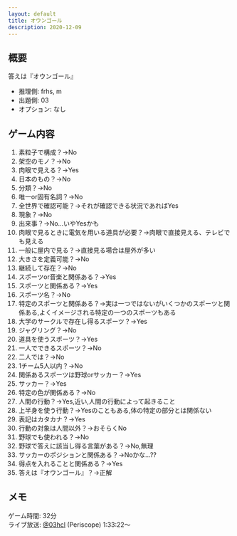 ```yaml
---
layout: default
title: オウンゴール
description: 2020-12-09
---
```


## 概要

答えは『オウンゴール』

- 推理側: frhs, m
- 出題側: 03
- オプション: なし

## ゲーム内容

1. 素粒子で構成？→No
2. 架空のモノ？→No
3. 肉眼で見える？→Yes
4. 日本のもの？→No
5. 分類？→No
6. 唯一or固有名詞？→No
7. 全世界で確認可能？→それが確認できる状況であればYes
8. 現象？→No
9. 出来事？→No…いやYesかも
10. 肉眼で見るときに電気を用いる道具が必要？→肉眼で直接見える、テレビでも見える
11. 一般に屋内で見る？→直接見る場合は屋外が多い
12. 大きさを定義可能？→No
13. 継続して存在？→No
14. スポーツor音楽と関係ある？→Yes
15. スポーツと関係ある？→Yes
16. スポーツ名？→No
17. 特定のスポーツと関係ある？→実は一つではないがいくつかのスポーツと関係ある,よくイメージされる特定の一つのスポーツもある
18. 大学のサークルで存在し得るスポーツ？→Yes
19. ジャグリング？→No
20. 道具を使うスポーツ？→Yes
21. 一人でできるスポーツ？→No
22. 二人では？→No
23. 1チーム5人以内？→No
24. 関係あるスポーツは野球orサッカー？→Yes
25. サッカー？→Yes
26. 特定の色が関係ある？→No
27. 人間の行動？→Yes,近い,人間の行動によって起きること
28. 上半身を使う行動？→Yesのこともある,体の特定の部分とは関係ない
29. 表記はカタカナ？→Yes
30. 行動の対象は人間以外？→おそらくNo
31. 野球でも使われる？→No
32. 野球で答えに該当し得る言葉がある？→No,無理
33. サッカーのポジションと関係ある？→Noかな…??
34. 得点を入れることと関係ある？→Yes
35. 答えは『オウンゴール』？→正解

## メモ

ゲーム時間: 32分  
ライブ放送: [@03hcl](https://www.periscope.tv/03hcl/1jMKgpWrMekGL?t=1h33m22s) (Periscope) 1:33:22～
